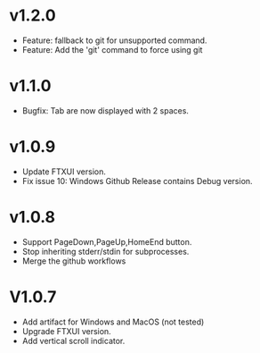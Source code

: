 # v1.2.0
- Feature: fallback to git for unsupported command.
- Feature: Add the 'git' command to force using git

# v1.1.0
- Bugfix: Tab are now displayed with 2 spaces.

# v1.0.9
- Update FTXUI version.
- Fix issue 10: Windows Github Release contains Debug version.

# v1.0.8
- Support PageDown,PageUp,HomeEnd button.
- Stop inheriting stderr/stdin for subprocesses.
- Merge the github workflows

# V1.0.7
- Add artifact for Windows and MacOS (not tested)
- Upgrade FTXUI version.
- Add vertical scroll indicator.
